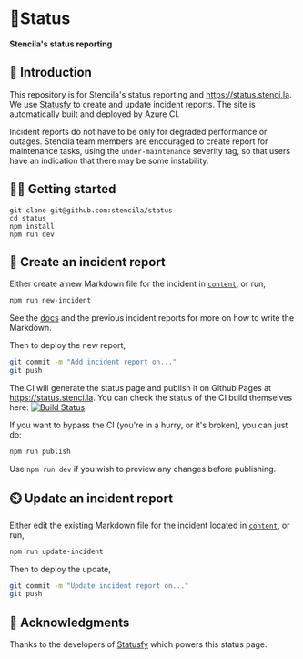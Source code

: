 # 🚦Status

**Stencila's status reporting**

## 👋 Introduction

This repository is for Stencila's status reporting and https://status.stenci.la. We use [Statusfy](https://statusfy.co/) to create and update incident reports. The site is automatically built and deployed by Azure CI.

Incident reports do not have to be only for degraded performance or outages. Stencila team members are encouraged to create report for maintenance tasks, using the `under-maintenance` severity tag, so that users have an indication that there may be some instability.

## 🏃‍♀️ Getting started

```
git clone git@github.com:stencila/status
cd status
npm install
npm run dev
```

## 🚨 Create an incident report

Either create a new Markdown file for the incident in [`content`](content), or run,

```sh
npm run new-incident
```

See the [docs](https://docs.statusfy.co/guide/incidents) and the previous incident reports for more on how to write the Markdown.

Then to deploy the new report,

```sh
git commit -m "Add incident report on..."
git push
```

The CI will generate the status page and publish it on Github Pages at https://status.stenci.la. You can check the status of the CI build themselves here: [![Build Status](https://dev.azure.com/stencila/stencila/_apis/build/status/stencila.gaia?branchName=master)](https://dev.azure.com/stencila/stencila/_build/latest?definitionId=7&branchName=master).

If you want to bypass the CI (you're in a hurry, or it's broken), you can just do:

```sh
npm run publish
```

Use `npm run dev` if you wish to preview any changes before publishing.

## ⏲️ Update an incident report

Either edit the existing Markdown file for the incident located in [`content`](content), or run,

```sh
npm run update-incident
```

Then to deploy the update,

```sh
git commit -m "Update incident report on..."
git push
```

## 🙏 Acknowledgments

Thanks to the developers of [Statusfy](https://statusfy.co/) which powers this status page.
